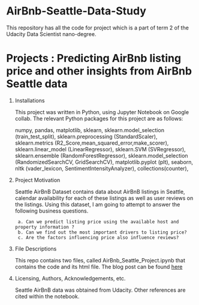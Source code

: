 # AirBnb-Seattle-Data-Study

This repository has all the code for project which is a part of term 2 of the Udacity Data Scientist nano-degree. 

# Projects : Predicting AirBnb listing price and other insights from AirBnb Seattle data

1. Installations

    This project was written in Python, using Jupyter Notebook on Google collab. The relevant Python packages for this project are as follows:
                                                                                                         
    numpy,
    pandas,
    matplotlib,
    sklearn,
    sklearn.model_selection (train_test_split),
    sklearn.preprocessing (StandardScaler),
    sklearn.metrics (R2_Score,mean_squared_error,make_scorer),
    sklearn.linear_model (LinearRegressor),
    sklearn.SVM (SVRegressor),
    sklearn.ensemble (RandomForestRegressor),
    sklearn.model_selection (RandomizedSearchCV, GridSearchCV),
    matplotlib.pyplot (plt),
    seaborn,
    nltk (vader_lexicon, SentimentIntensityAnalyzer),
    collections(counter),


2. Project Motivation

    Seattle AirBnB Dataset contains data about AirBnB listings in Seattle, calendar availability for each of these listings as well as user reviews on the listings. Using this dataset, I am going to attempt to answer the following business questions.

        a. Can we predict listing price using the available host and property information ?
        b. Can we find out the most important drivers to listing price?
        c. Are the factors influencing price also influence reviews?

3. File Descriptions

    This repo contains two files, called AirBnb_Seattle_Project.ipynb that contains the code and its html file. The blog post can be found [here](https://medium.com/akhil-anurag/seattle-airbnb-price-predictions-7966f0966940?)

4. Licensing, Authors, Acknowledgements, etc.

    Seattle AirBnB data was obtained from Udacity. Other references are cited within the notebook.
